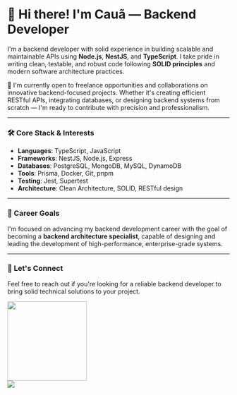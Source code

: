 # 👋 Hi there! I'm Cauã — Backend Developer

I'm a backend developer with solid experience in building scalable and maintainable APIs using **Node.js**, **NestJS**, and **TypeScript**. I take pride in writing clean, testable, and robust code following **SOLID principles** and modern software architecture practices.

💼 I'm currently open to freelance opportunities and collaborations on innovative backend-focused projects. Whether it's creating efficient RESTful APIs, integrating databases, or designing backend systems from scratch — I'm ready to contribute with precision and professionalism.

---

### 🛠️ Core Stack & Interests
- **Languages**: TypeScript, JavaScript
- **Frameworks**: NestJS, Node.js, Express
- **Databases**: PostgreSQL, MongoDB, MySQL, DynamoDB
- **Tools**: Prisma, Docker, Git, pnpm
- **Testing**: Jest, Supertest
- **Architecture**: Clean Architecture, SOLID, RESTful design

---

### 🎯 Career Goals
I'm focused on advancing my backend development career with the goal of becoming a **backend architecture specialist**, capable of designing and leading the development of high-performance, enterprise-grade systems.

---

### 🤝 Let's Connect
Feel free to reach out if you're looking for a reliable backend developer to bring solid technical solutions to your project.


  
<div>
  <a href=https://github.com/Caua-Vinicius>
  <img height="180em" src="https://github-readme-stats.vercel.app/api?username=Caua-Vinicius&show_icons=true&theme=dark&include_all_commits=True"/>
</div>
 
<div>
  <a href= "https://www.linkedin.com/in/cauã-vinicius/" target="_blank"><img src="https://img.shields.io/badge/LinkedIn-0077B5?style=for-the-badge&logo=linkedin&logoColor=white" target="_blank"></a>
</div>
